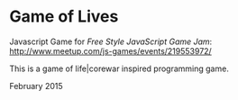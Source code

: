 # Game of Lives

Javascript Game for *Free Style JavaScript Game Jam*: http://www.meetup.com/js-games/events/219553972/ 

This is a game of life|corewar inspired programming game.

February 2015
